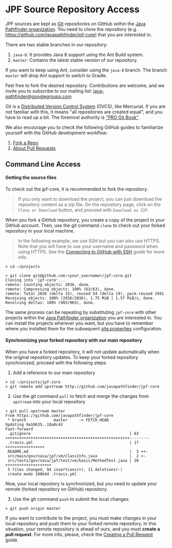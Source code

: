 <!-- This version of "Downloading sources" came from https://github.com/jeandersonbc/jpf-core/wiki/Downloading-sources-->
# JPF Source Repository Access #

JPF sources are kept as [Git](https://git-scm.com/) repositories on GitHub within the [Java Pathfinder organization](https://github.com/javapathfinder/). You need to clone the repository (e.g. https://github.com/javapathfinder/jpf-core) that you are interested in.

There are two stable branches in our repository:
1. `java-8`: It provides Java 8 support using the Ant Build system.
2. `master`: Contains the latest stable version of our repository.

If you want to keep using Ant, consider using the `java-8` branch. The branch `master` will drop Ant support to switch to Gradle.

Feel free to fork the desired repository. Contributions are welcome, and we invite you to subscribe to our mailing list: java-pathfinder@googlegroups.com

Git is a [Distributed Version Control System](http://betterexplained.com/articles/intro-to-distributed-version-control-illustrated/) (DVCS), like Mercurial. If you are not familiar with this, it means "all repositories are created equal", and you have to read up a bit. The foremost authority is ["PRO Git Book"](https://git-scm.com/book/en).

We also encourage you to check the following GitHub guides to familiarize yourself with the GitHub development workflow:

1. [Fork a Repo](https://help.github.com/articles/fork-a-repo/)
2. [About Pull Requests](https://help.github.com/articles/about-pull-requests/)

## Command Line Access ##


#### Getting the source files

To check out the jpf-core, it is recommended to fork the repository.


> If you only want to download the project, you can just download the repository content as a zip file.
> On the repository page, click on the `Clone or Download` button, and proceed with `Download as ZIP`.


When you fork a GitHub repository, you create a copy of the project in your GitHub account.
Then, use the git command `clone` to check out your forked repository in your local machine.

> In the following example, we use SSH but you can also use HTTPS. Note that you will have to use your
> username and password when using HTTPS. See the [Connecting to GitHub with SSH](https://help.github.com/articles/connecting-to-github-with-ssh/) guide for more info.

~~~~~~~~ {.bash}
> cd ~/projects

> git clone git@github.com:<your_username>/jpf-core.git
Cloning into 'jpf-core'...
remote: Counting objects: 2036, done.
remote: Compressing objects: 100% (63/63), done.
remote: Total 2036 (delta 33), reused 54 (delta 19), pack-reused 1941
Receiving objects: 100% (2036/2036), 1.75 MiB | 1.57 MiB/s, done.
Resolving deltas: 100% (903/903), done.
~~~~~~~~

The same process can be repeating by substituting `jpf-core` with other projects within the [Java Pathfinder organization](https://github.com/javapathfinder/) you are interested in. You can install the projects wherever you want, but you have to remember where you installed them for the subsequent [site.properties](Creating-site-properties-file) configuration.


#### Synchronizing your forked repository with our main repository

When you have a forked repository, it will not update automatically when the original repository updates.
To keep your forked repository synchronized, proceed with the following steps:

1. Add a reference to our main repository

~~~~~~~~ {.bash}
> cd ~/projects/jpf-core
> git remote add upstream http://github.com/javapathfinder/jpf-core
~~~~~~~~

2. Use the git command `pull` to fetch and merge the changes from `upstream` into your local repository

~~~~~~~~ {.bash}
> git pull upstream master
From https://github.com/javapathfinder/jpf-core
 * branch            master     -> FETCH_HEAD
Updating 9a10635..18a0c42
Fast-forward
 .gitignore                                           | 63 ++++++++++++++++++++++++++++++++++++++++++++++++++++++---------
 .travis.yml                                          | 17 +++++++++++++++++
 README.md                                            |  3 ++-
 src/main/gov/nasa/jpf/vm/ClassInfo.java              |  2 +-
 src/tests/gov/nasa/jpf/test/vm/basic/MethodTest.java | 20 ++++++++++++++++++++
 5 files changed, 94 insertions(+), 11 deletions(-)
 create mode 100644 .travis.yml
~~~~~~~~

Now, your local repostory is synchronized, but you need to update your remote (forked repository on GitHub) repository.

3. Use the git command `push` to submit the local changes:


~~~~~~~~ {.bash}
> git push origin master
~~~~~~~~

If you want to contribute to the project, you must make changes in your local repository and push them to your forked remote repository. In this situation, your remote repository is ahead of ours, and you must **create a pull request**. For more info, please, check the [Creating a Pull Request](https://help.github.com/articles/creating-a-pull-request/) guide.
